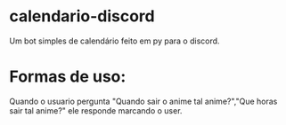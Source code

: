 # calendario-discord
Um bot simples de calendário feito em py para o discord.

# Formas de uso:
Quando o usuario pergunta "Quando sair o anime tal anime?","Que horas sair tal anime?" ele responde marcando o user.
